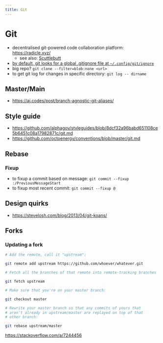 ```yaml
---
title: Git
---
```


# Git

- decentralised git-powered code collaboration platform: https://radicle.xyz/
  - see also: [Scuttlebutt](https://scuttlebutt.nz/)
- [by default, git looks for a global .gitignore file at
  `~/.config/git/ignore`](https://stackoverflow.com/a/22885996/10314380)
- big repo? `git clone --filter=blob:none <url>`
- to get git log for changes in specific directory: `git log -- dirname`

## Master/Main

- https://aj.codes/post/branch-agnostic-git-aliases/

## Style guide

- https://github.com/alphagov/styleguides/blob/8dcf32a96babd651108ce5b6451c08a17982871c/git.md
- https://github.com/octoenergy/conventions/blob/master/git.md

## Rebase

### Fixup

- to fixup a commit based on message:  `git commit --fixup :/PreviousMessageStart`
- to fixup most recent commit: `git commit --fixup @`

## Design quirks

- https://stevelosh.com/blog/2013/04/git-koans/

## Forks

### Updating a fork

```sh
# Add the remote, call it "upstream":

git remote add upstream https://github.com/whoever/whatever.git

# Fetch all the branches of that remote into remote-tracking branches

git fetch upstream

# Make sure that you're on your master branch:

git checkout master

# Rewrite your master branch so that any commits of yours that
# aren't already in upstream/master are replayed on top of that
# other branch:

git rebase upstream/master
```

https://stackoverflow.com/a/7244456
